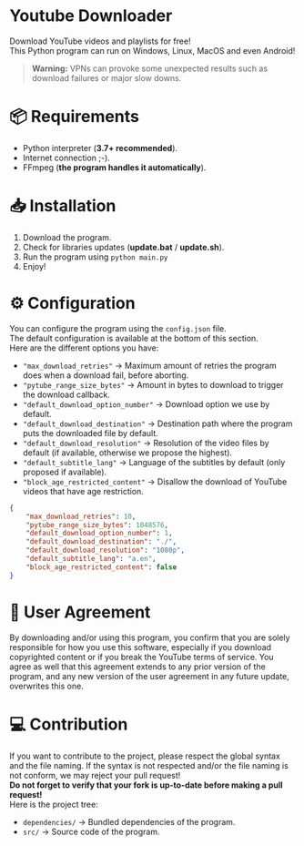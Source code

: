 # Youtube Downloader
Download YouTube videos and playlists for free! <br/>
This Python program can run on Windows, Linux, MacOS and even Android!
> **Warning:** VPNs can provoke some unexpected results such as download failures or major slow downs.

# 📦 Requirements
- Python interpreter (**3.7+ recommended**).
- Internet connection ;-).
- FFmpeg (**the program handles it automatically**).

# 📥 Installation
1) Download the program. <br/>
2) Check for libraries updates (**update.bat** / **update.sh**). <br/>
3) Run the program using `python main.py` <br/>
4) Enjoy!

# ⚙️ Configuration
You can configure the program using the `config.json` file. <br/>
The default configuration is available at the bottom of this section. <br/>
Here are the different options you have:
- `"max_download_retries"` -> Maximum amount of retries the program does when a download fail, before aborting.
- `"pytube_range_size_bytes"` -> Amount in bytes to download to trigger the download callback.
- `"default_download_option_number"` -> Download option we use by default.
- `"default_download_destination"` -> Destination path where the program puts the downloaded file by default.
- `"default_download_resolution"` -> Resolution of the video files by default (if available, otherwise we propose the highest).
- `"default_subtitle_lang"` -> Language of the subtitles by default (only proposed if available).
- `"block_age_restricted_content"` -> Disallow the download of YouTube videos that have age restriction.
``` json
{
    "max_download_retries": 10,
    "pytube_range_size_bytes": 1048576,
    "default_download_option_number": 1,
    "default_download_destination": "./",
    "default_download_resolution": "1080p",
    "default_subtitle_lang": "a.en",
    "block_age_restricted_content": false
}
```

# 🤝 User Agreement
By downloading and/or using this program, you confirm that you are solely responsible for how you use this software, especially if you download copyrighted content or if you break the YouTube terms of service. You agree as well that this agreement extends to any prior version of the program, and any new version of the user agreement in any future update, overwrites this one.

# 💻 Contribution
If you want to contribute to the project, please respect the global syntax and the file naming. If the syntax is not respected and/or the file naming is not conform, we may reject your pull request! <br/>
**Do not forget to verify that your fork is up-to-date before making a pull request!** <br/>
Here is the project tree:
- `dependencies/` -> Bundled dependencies of the program.
- `src/` -> Source code of the program.
